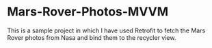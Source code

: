 # Mars-Rover-Photos-MVVM
This is a sample project in which I have used Retrofit to fetch the Mars Rover photos from Nasa and bind them to the recycler view. 
